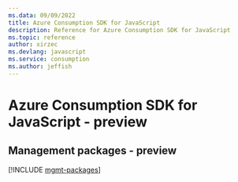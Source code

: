 ```yaml
---
ms.data: 09/09/2022
title: Azure Consumption SDK for JavaScript
description: Reference for Azure Consumption SDK for JavaScript
ms.topic: reference
author: xirzec
ms.devlang: javascript
ms.service: consumption
ms.author: jeffish
---
```

# Azure Consumption SDK for JavaScript - preview

## Management packages - preview
[!INCLUDE [mgmt-packages](consumption-mgmt-index.md)]